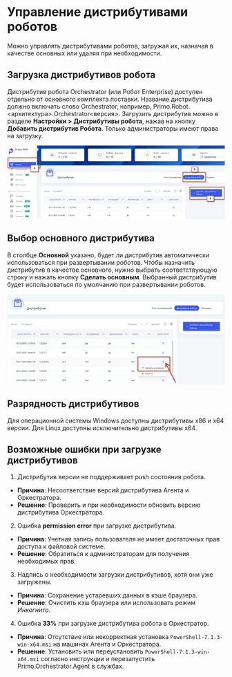 # Управление дистрибутивами роботов

Можно управлять дистрибутивами роботов, загружая их, назначая в качестве основных или удаляя при необходимости.

## Загрузка дистрибутивов робота

Дистрибутив робота Orchestrator (или Робот Enterprise) доступен отдельно от основного комплекта поставки. Название дистрибутива должно включать слово Orchestrator, например, Primo.Robot.<архитектура>.Orchestrator<версия>. 
Загрузить дистрибутив можно в разделе **Настройки > Дистрибутивы робота**, нажав на кнопку **Добавить дистрибутив Робота**. Только администраторы имеют права на загрузку.

![](../../.gitbook/assets1/Distributiv.png)

## Выбор основного дистрибутива

В столбце **Основной** указано, будет ли дистрибутив автоматически использоваться при развертывании роботов. Чтобы назначить дистрибутив в качестве основного, нужно выбрать соответствующую строку и нажать кнопку **Сделать основным**. Выбранный дистрибутив будет использоваться по умолчанию при развертывании роботов.

![](../../.gitbook/assets1/Osnov_distr.png)

## Разрядность дистрибутивов

Для операционной системы Windows доступны дистрибутивы x86 и x64 версии. Для Linux доступны исключительно дистрибутивы x64.

## Возможные ошибки при загрузке дистрибутивов
 
1. Дистрибутив версии не поддерживает push состояния робота.
- **Причина**: Несоответствие версий дистрибутива Агента и Оркестратора.
- **Решение**: Проверить и при необходимости обновить версию дистрибутива Оркестратора.

2. Ошибка **permission error** при загрузке дистрибутива.
- **Причина**: Учетная запись пользователя не имеет достаточных прав доступа к файловой системе.
- **Решение**: Обратиться к администраторам для получения необходимых прав.

3. Надпись о необходимости загрузки дистрибутивов, хотя они уже загружены.
- **Причина**: Сохранение устаревших данных в кэше браузера.
- **Решение**: Очистить кэш браузера или использовать режим *Инкогнито*.

4. Ошибка **33%** при загрузке дистрибутива робота в Оркестратор.
- **Причина**: Отсутствие или некорректная установка `PowerShell-7.1.3-win-x64.msi` на машинах Агента и Оркестратора.
- **Решение**: Установить или переустановить `PowerShell-7.1.3-win-x64.msi` согласно инструкции и перезапустить Primo.Orchestrator.Agent в службах.

